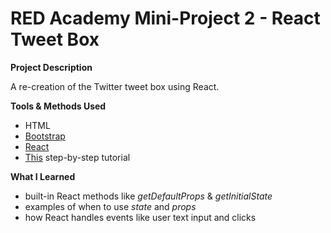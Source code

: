 # RED Academy Mini-Project 2 - React Tweet Box

**Project Description**

A re-creation of the Twitter tweet box using React.

**Tools & Methods Used**

- HTML
- [Bootstrap](http://getbootstrap.com/)
- [React](https://facebook.github.io/react/)
- [This]( http://reactfordesigners.com/labs/reactjs-introduction-for-people-who-know-just-enough-jquery-to-get-by/) step-by-step tutorial

**What I Learned**
- built-in React methods like _getDefaultProps_ & _getInitialState_
- examples of when to use _state_ and _props_
- how React handles events like user text input and clicks
